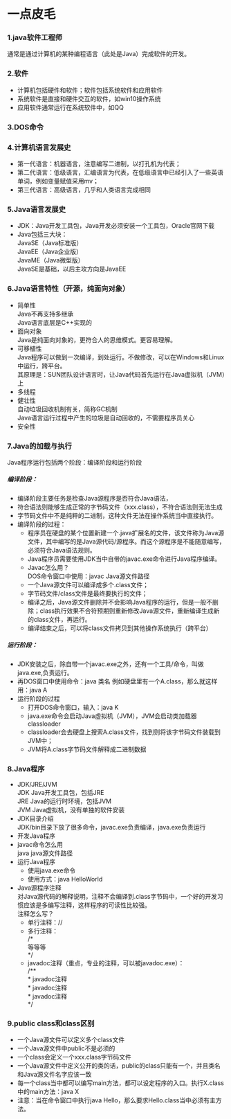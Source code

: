 # 一点皮毛

### **1.java软件工程师**
   通常是通过计算机的某种编程语言（此处是Java）完成软件的开发。
### **2.软件**
   - 计算机包括硬件和软件；软件包括系统软件和应用软件
   - 系统软件是直接和硬件交互的软件，如win10操作系统
   - 应用软件通常运行在系统软件中，如QQ
### **3.DOS命令**
### **4.计算机语言发展史**
   - 第一代语言：机器语言，注意编写二进制，以打孔机为代表；
   - 第二代语言：低级语言，汇编语言为代表，在低级语言中已经引入了一些英语单词，例如变量赋值采用mv；
   - 第三代语言：高级语言，几乎和人类语言完成相同
### **5.Java语言发展史**
   - JDK：Java开发工具包，Java开发必须安装一个工具包，Oracle官网下载
   - Java包括三大块：<br>
    JavaSE（Java标准版）<br>
    JavaEE（Java企业版）<br>
    JavaME（Java微型版）<br>
    JavaSE是基础，以后主攻方向是JavaEE<br>
### **6.Java语言特性（开源，纯面向对象）**
   - 简单性<br>
     Java不再支持多继承<br>
     Java语言底层是C++实现的<br>
   - 面向对象<br>
    Java是纯面向对象的，更符合人的思维模式。更容易理解。<br>
   - 可移植性<br>
    Java程序可以做到一次编译，到处运行。不做修改，可以在Windows和Linux中运行，跨平台。<br>
    其原理是：SUN团队设计语言时，让Java代码首先运行在Java虚拟机（JVM）上<br>
   - 多线程<br>
   - 健壮性<br>
    自动垃圾回收机制有关，简称GC机制<br>
    Java语言运行过程中产生的垃圾是自动回收的，不需要程序员关心<br>
   - 安全性<br>
### **7.Java的加载与执行**
   Java程序运行包括两个阶段：编译阶段和运行阶段
   ##### 编译阶段：
   - 编译阶段主要任务是检查Java源程序是否符合Java语法，
   - 符合语法则能够生成正常的字节码文件（xxx.class），不符合语法则无法生成
   - 字节码文件中不是纯粹的二进制，这种文件无法在操作系统当中直接执行。
   - 编译阶段的过程：
        * 程序员在硬盘的某个位置新建一个.java扩展名的文件，该文件称为Java源文件，其中编写的是Java源代码/源程序。而这个源程序是不能随意编写，必须符合Java语法规则。<br>
        * Java程序员需要使用JDK当中自带的javac.exe命令进行Java程序编译。<br>
        * Javac怎么用？<br>
            DOS命令窗口中使用：javac Java源文件路径<br>
        * 一个Java源文件可以编译成多个.class文件；<br>
        * 字节码文件/class文件是最终要执行的文件；<br>
        * 编译之后，Java源文件删除并不会影响Java程序的运行，但是一般不删除；class执行效果不合符预期则重新修改Java源文件，重新编译生成新的class文件，再运行。<br>
        * 编译结束之后，可以将class文件拷贝到其他操作系统执行（跨平台）<br>
   ##### 运行阶段：
   - JDK安装之后，除自带一个javac.exe之外，还有一个工具/命令，叫做java.exe,负责运行。
   - 再DOS窗口中使用命令：java 类名
    例如硬盘里有一个A.class，那么就这样用：java A
   - 运行阶段的过程
        * 打开DOS命令窗口，输入：java K<br>
        * java.exe命令会启动Java虚拟机（JVM），JVM会启动类加载器classloader<br>
        * classloader会去硬盘上搜索A.class文件，找到则将该字节码文件装载到JVM中；<br>
        * JVM将A.class字节码文件解释成二进制数据<br>
### **8.Java程序**
   - JDK/JRE/JVM<br>
      JDK Java开发工具包，包括JRE<br>
      JRE Java的运行时环境，包括JVM<br>
      JVM Java虚拟机，没有单独的软件安装<br>
   - JDK目录介绍<br>
        JDK/bin目录下放了很多命令，javac.exe负责编译，java.exe负责运行
   - 开发Java程序
   - javac命令怎么用<br>
    java java源文件路径
   - 运行Java程序
        - 使用java.exe命令<br>
        - 使用方式：java HelloWorld<br>
   - Java源程序注释<br>
        对Java源代码的解释说明，注释不会编译到.class字节码中，一个好的开发习惯应该是多编写注释，这样程序的可读性比较强。<br>
        注释怎么写？<br>
        - 单行注释：//<br>
        - 多行注释：<br>
            /*<br>
            等等等<br>
            */<br>
        - javadoc注释（重点，专业的注释，可以被javadoc.exe）：<br>
               /**<br>
               * javadoc注释<br>
               * javadoc注释<br>
               * javadoc注释<br>
              */<br>
### **9.public class和class区别**
   - 一个Java源文件可以定义多个class文件
   - 一个Java源文件中public不是必须的
   - 一个class会定义一个xxx.class字节码文件
   - 一个Java源文件中定义公开的类的话，public的class只能有一个，并且类名和Java源文件名字应该一致
   - 每一个class当中都可以编写main方法，都可以设定程序的入口。执行X.class中的main方法：java X
   - 注意：当在命令窗口中执行java Hello，那么要求Hello.class当中必须有主方法。
